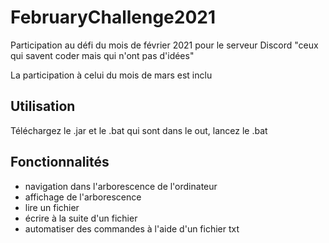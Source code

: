 # FebruaryChallenge2021
Participation au défi du mois de février 2021 pour le serveur Discord "ceux qui savent coder mais qui n'ont pas d'idées"

La participation à celui du mois de mars est inclu
## Utilisation
Téléchargez le .jar et le .bat qui sont dans le out, lancez le .bat
## Fonctionnalités
- navigation dans l'arborescence de l'ordinateur 
- affichage de l'arborescence 
- lire un fichier 
- écrire à la suite d'un fichier 
- automatiser des commandes à l'aide d'un fichier txt
